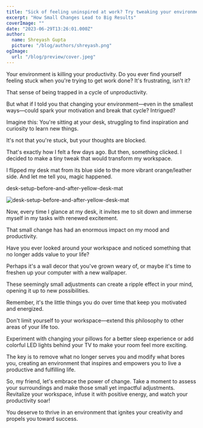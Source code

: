 ```yaml
---
title: "Sick of feeling uninspired at work? Try tweaking your environment"
excerpt: "How Small Changes Lead to Big Results"
coverImage: ""
date: "2023-06-29T13:26:01.000Z"
author:
  name: Shreyash Gupta
  picture: "/blog/authors/shreyash.png"
ogImage:
  url: "/blog/preview/cover.jpeg"
---
```


Your environment is killing your productivity.
Do you ever find yourself feeling stuck when you're trying to get work done? It's frustrating, isn't it?

That sense of being trapped in a cycle of unproductivity.

But what if I told you that changing your environment—even in the smallest ways—could spark your motivation and break that cycle? Intrigued?

Imagine this: You're sitting at your desk, struggling to find inspiration and curiosity to learn new things.

It's not that you're stuck, but your thoughts are blocked.

That's exactly how I felt a few days ago. But then, something clicked. I decided to make a tiny tweak that would transform my workspace.

I flipped my desk mat from its blue side to the more vibrant orange/leather side. And let me tell you, magic happened.

desk-setup-before-and-after-yellow-desk-mat

![desk-setup-before-and-after-yellow-desk-mat](/blog/content/desk-setup-before-and-after-yellow-desk-mat.png)

Now, every time I glance at my desk, it invites me to sit down and immerse myself in my tasks with renewed excitement.

That small change has had an enormous impact on my mood and productivity.

Have you ever looked around your workspace and noticed something that no longer adds value to your life?

Perhaps it's a wall decor that you've grown weary of, or maybe it's time to freshen up your computer with a new wallpaper.

These seemingly small adjustments can create a ripple effect in your mind, opening it up to new possibilities.

Remember, it's the little things you do over time that keep you motivated and energized.

Don't limit yourself to your workspace—extend this philosophy to other areas of your life too.

Experiment with changing your pillows for a better sleep experience or add colorful LED lights behind your TV to make your room feel more exciting.

The key is to remove what no longer serves you and modify what bores you, creating an environment that inspires and empowers you to live a productive and fulfilling life.

So, my friend, let's embrace the power of change. Take a moment to assess your surroundings and make those small yet impactful adjustments. Revitalize your workspace, infuse it with positive energy, and watch your productivity soar!

You deserve to thrive in an environment that ignites your creativity and propels you toward success. 
